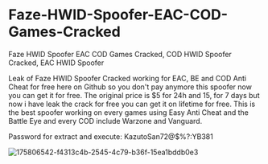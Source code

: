 # Faze-HWID-Spoofer-EAC-COD-Games-Cracked
Faze HWID Spoofer EAC COD Games Cracked, COD HWID Spoofer Cracked, EAC HWID Spoofer

Leak of Faze HWID Spoofer Cracked working for EAC, BE and COD Anti Cheat for free here on Github so you don't pay anymore this spoofer now you can get it for free. The original price is $5 for 24h and 15, for 7 days but now i have leak the crack for free you can get it on lifetime for free. This is the best spoofer working on every games using Easy Anti Cheat and the Battle Eye and every COD include Warzone and Vanguard.

Password for extract and execute: KazutoSan72@$%?:YB381

![175806542-f4313c4b-2545-4c79-b36f-15ea1bddb0e3](https://user-images.githubusercontent.com/108243108/177985469-62a8e0fb-31b2-45be-b6fc-dd32bc6164a8.png)

